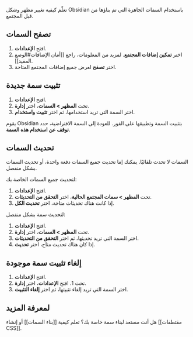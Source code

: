 تعلّم كيفية تغيير مظهر وشكل Obsidian باستخدام السمات الجاهزة التي تم بناؤها من قبل المجتمع.

## تصفح السمات

1. افتح **الإعدادات**.
2. اختر **تمكين إضافات المجتمع**. لمزيد من المعلومات، راجع [[أمان الإضافات#الوضع المقيد]].
3. اختر **تصفح** لعرض جميع إضافات المجتمع المتاحة.

## تثبيت سمة جديدة

1. افتح **الإعدادات**.
2. تحت **المظهر > السمات**، اختر **إدارة**.
3. اختر السمة التي تريد استخدامها، ثم اختر **تثبيت واستخدام**.

يقوم Obsidian بتثبيت السمة وتطبيقها على الفور. للعودة إلى السمة الافتراضية، حدد **توقف عن استخدام هذه السمة**.

## تحديث السمات

السمات لا تحدث تلقائيًا. يمكنك إما تحديث جميع السمات دفعة واحدة، أو تحديث السمات بشكل منفصل.

لتحديث جميع السمات الخاصة بك:

1. افتح **الإعدادات**.
2. تحت **المظهر > سمات المجتمع الحالية**، اختر **التحقق من التحديثات**.
3. إذا كانت هناك تحديثات متاحة، اختر **تحديث الكل**.

لتحديث سمة بشكل منفصل:

1. افتح **الإعدادات**.
2. تحت **المظهر > السمات**، اختر **إدارة**.
3. اختر السمة التي تريد تحديثها، ثم اختر **التحقق من التحديثات**.
4. إذا كان هناك تحديث متاح، اختر **تحديث**.

## إلغاء تثبيت سمة موجودة

1. افتح **الإعدادات**.
2. تحت 1. افتح **الإعدادات**، اختر **إدارة**.
3. اختر السمة التي تريد إلغاء تثبيتها، ثم اختر **إلغاء التثبيت**.

## لمعرفة المزيد

هل أنت مستعد لبناء سمة خاصة بك؟ تعلم كيفية [[بناء السمات]] أو إنشاء [[مقتطفات CSS]].
